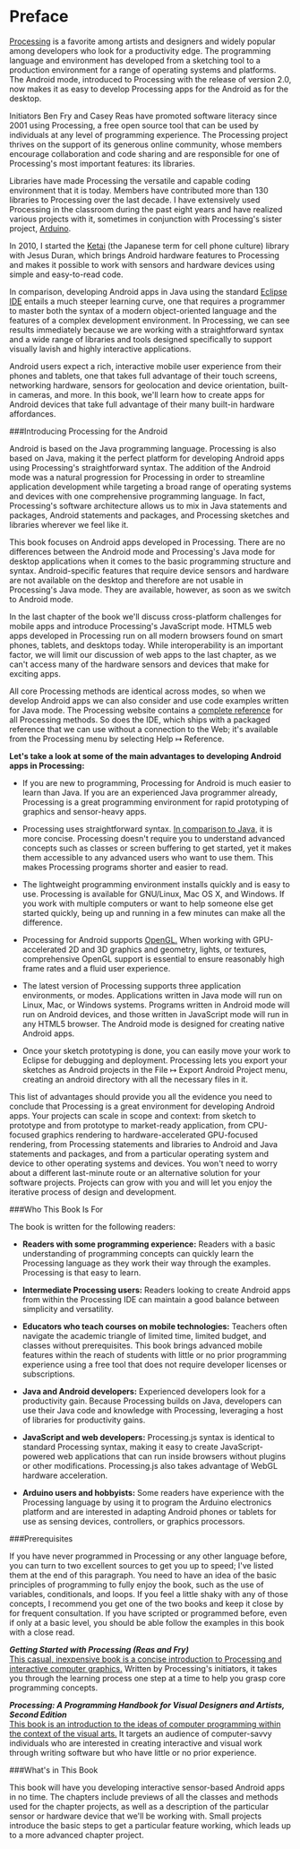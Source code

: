 # Preface

[Processing][1] is a favorite among artists and designers and widely popular among developers who look for a productivity edge. The programming language and environment has developed from a sketching tool to a production environment for a range of operating systems and platforms. The Android mode, introduced to Processing with the release of version 2.0, now makes it as easy to develop Processing apps for the Android as for the desktop.

Initiators Ben Fry and Casey Reas have promoted software literacy since 2001 using Processing, a free open source tool that can be used by individuals at any level of programming experience. The Processing project thrives on the support of its generous online community, whose members encourage collaboration and code sharing and are responsible for one of Processing's most important features: its libraries.

Libraries have made Processing the versatile and capable coding environment that it is today. Members have contributed more than 130 libraries to Processing over the last decade. I have extensively used Processing in the classroom during the past eight years and have realized various projects with it, sometimes in conjunction with Processing's sister project, [Arduino][2].

In 2010, I started the [Ketai][3] (the Japanese term for cell phone culture) library with Jesus Duran, which brings Android hardware features to Processing and makes it possible to work with sensors and hardware devices using simple and easy-to-read code.

In comparison, developing Android apps in Java using the standard [Eclipse IDE][4] entails a much steeper learning curve, one that requires a programmer to master both the syntax of a modern object-oriented language and the features of a complex development environment. In Processing, we can see results immediately because we are working with a straightforward syntax and a wide range of libraries and tools designed specifically to support visually lavish and highly interactive applications.

Android users expect a rich, interactive mobile user experience from their phones and tablets, one that takes full advantage of their touch screens, networking hardware, sensors for geolocation and device orientation, built-in cameras, and more. In this book, we'll learn how to create apps for Android devices that take full advantage of their many built-in hardware affordances.

[1]: http://processing.org/
[2]: http://arduino.cc/
[3]: http://code.google.com/p/ketai/
[4]: http://developer.android.com/sdk/eclipse-adt.html

###Introducing Processing for the Android

Android is based on the Java programming language. Processing is also based on Java, making it the perfect platform for developing Android apps using Processing's straightforward syntax. The addition of the Android mode was a natural progression for Processing in order to streamline application development while targeting a broad range of operating systems and devices with one comprehensive programming language. In fact, Processing's software architecture allows us to mix in Java statements and packages, Android statements and packages, and Processing sketches and libraries wherever we feel like it.

This book focuses on Android apps developed in Processing. There are no differences between the Android mode and Processing's Java mode for desktop applications when it comes to the basic programming structure and syntax. Android-specific features that require device sensors and hardware are not available on the desktop and therefore are not usable in Processing's Java mode. They are available, however, as soon as we switch to Android mode.

In the last chapter of the book we'll discuss cross-platform challenges for mobile apps and introduce Processing's JavaScript mode. HTML5 web apps developed in Processing run on all modern browsers found on smart phones, tablets, and desktops today. While interoperability is an important factor, we will limit our discussion of web apps to the last chapter, as we can't access many of the hardware sensors and devices that make for exciting apps.

All core Processing methods are identical across modes, so when we develop Android apps we can also consider and use code examples written for Java mode. The Processing website contains a [complete reference][5] for all Processing methods. So does the IDE, which ships with a packaged reference that we can use without a connection to the Web; it's available from the Processing menu by selecting Help &mapsto; Reference.

**Let's take a look at some of the main advantages to developing Android apps in Processing:**

* If you are new to programming, Processing for Android is much easier to learn than Java. If you are an experienced Java programmer already, Processing is a great programming environment for rapid prototyping of graphics and sensor-heavy apps.

* Processing uses straightforward syntax. [In comparison to Java,][6] it is more concise. Processing doesn't require you to understand advanced concepts such as classes or screen buffering to get started, yet it makes them accessible to any advanced users who want to use them. This makes Processing programs shorter and easier to read.

* The lightweight programming environment installs quickly and is easy to use. Processing is available for GNU/Linux, Mac OS X, and Windows. If you work with multiple computers or want to help someone else get started quickly, being up and running in a few minutes can make all the difference.

* Processing for Android supports [OpenGL.][7] When working with GPU-accelerated 2D and 3D graphics and geometry, lights, or textures, comprehensive OpenGL support is essential to ensure reasonably high frame rates and a fluid user experience.

* The latest version of Processing supports three application environments, or modes. Applications written in Java mode will run on Linux, Mac, or Windows systems. Programs written in Android mode will run on Android devices, and those written in JavaScript mode will run in any HTML5 browser. The Android mode is designed for creating native Android apps.

* Once your sketch prototyping is done, you can easily move your work to Eclipse for debugging and deployment. Processing lets you export your sketches as Android projects in the File &mapsto; Export Android Project menu, creating an android directory with all the necessary files in it.

This list of advantages should provide you all the evidence you need to conclude that Processing is a great environment for developing Android apps. Your projects can scale in scope and context: from sketch to prototype and from prototype to market-ready application, from CPU-focused graphics rendering to hardware-accelerated GPU-focused rendering, from Processing statements and libraries to Android and Java statements and packages, and from a particular operating system and device to other operating systems and devices. You won't need to worry about a different last-minute route or an alternative solution for your software projects. Projects can grow with you and will let you enjoy the iterative process of design and development.

[5]: http://processing.org/reference/
[6]: http://wiki.processing.org/w/Java_Comparison
[7]: https://www.opengl.org

###Who This Book Is For

The book is written for the following readers:

* **Readers with some programming experience:** Readers with a basic understanding of programming concepts can quickly learn the Processing language as they work their way through the examples. Processing is that easy to learn.

* **Intermediate Processing users:** Readers looking to create Android apps from within the Processing IDE can maintain a good balance between simplicity and versatility.

* **Educators who teach courses on mobile technologies:** Teachers often navigate the academic triangle of limited time, limited budget, and classes without prerequisites. This book brings advanced mobile features within the reach of students with little or no prior programming experience using a free tool that does not require developer licenses or subscriptions.

* **Java and Android developers:** Experienced developers look for a productivity gain. Because Processing builds on Java, developers can use their Java code and knowledge with Processing, leveraging a host of libraries for productivity gains.

* **JavaScript and web developers:** Processing.js syntax is identical to standard Processing syntax, making it easy to create JavaScript-powered web applications that can run inside browsers without plugins or other modifications. Processing.js also takes advantage of WebGL hardware acceleration.

* **Arduino users and hobbyists:** Some readers have experience with the Processing language by using it to program the Arduino electronics platform and are interested in adapting Android phones or tablets for use as sensing devices, controllers, or graphics processors.

###Prerequisites

If you have never programmed in Processing or any other language before, you can turn to two excellent sources to get you up to speed; I've listed them at the end of this paragraph. You need to have an idea of the basic principles of programming to fully enjoy the book, such as the use of variables, conditionals, and loops. If you feel a little shaky with any of those concepts, I recommend you get one of the two books and keep it close by for frequent consultation. If you have scripted or programmed before, even if only at a basic level, you should be able follow the examples in this book with a close read.

***Getting Started with Processing (Reas and Fry)***<br/>
[This casual, inexpensive book is a concise introduction to Processing and interactive computer graphics.][8] Written by Processing's initiators, it takes you through the learning process one step at a time to help you grasp core programming concepts.

***Processing: A Programming Handbook for Visual Designers and Artists, Second Edition***<br/>
[This book is an introduction to the ideas of computer programming within the context of the visual arts.][9] It targets an audience of computer-savvy individuals who are interested in creating interactive and visual work through writing software but who have little or no prior experience.

[8]: http://shop.oreilly.com/product/0636920000570.do
[9]: http://mitpress.mit.edu/books/processing-1

###What's in This Book

This book will have you developing interactive sensor-based Android apps in no time. The chapters include previews of all the classes and methods used for the chapter projects, as well as a description of the particular sensor or hardware device that we'll be working with. Small projects introduce the basic steps to get a particular feature working, which leads up to a more advanced chapter project.

